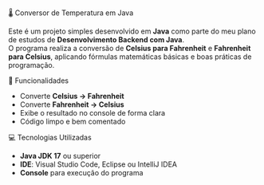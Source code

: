 🌡️ Conversor de Temperatura em Java

Este é um projeto simples desenvolvido em **Java** como parte do meu plano de estudos de **Desenvolvimento Backend com Java**.  
O programa realiza a conversão de **Celsius para Fahrenheit** e **Fahrenheit para Celsius**, aplicando fórmulas matemáticas básicas e boas práticas de programação.



🚀 Funcionalidades

- Converte **Celsius → Fahrenheit**
- Converte **Fahrenheit → Celsius**
- Exibe o resultado no console de forma clara
- Código limpo e bem comentado



💻 Tecnologias Utilizadas

- **Java JDK 17** ou superior  
- **IDE**: Visual Studio Code, Eclipse ou IntelliJ IDEA  
- **Console** para execução do programa
